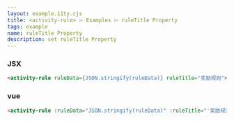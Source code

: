 ```yaml
---
layout: example.11ty.cjs
title: <activity-rule> ⌲ Examples ⌲ ruleTitle Property
tags: example
name: ruleTitle Property
description: set ruleTitle Property
---
```


<activity-rule></activity-rule>
<script>
  const ruleData = {
    ruleMode: 1, // 商品/类目类型： 1 代表类目品牌，2 代表 商品列表
    venderIds: '123', // 活动商家
    brandName: '美的', // 品牌
    categoryName: ['家用电器-大家电-洗衣机'], // 品类
    skuId: '123,456', // 商品
    rebateRuleList: [ // 返利规则
      {
      "purchaseMin": "90,000", // 采购金额最小值
      "purchaseMax": "9,000,000", // 采购金额最大值
      "rebateType": 1, // 返利配额类型： 1 代表百分比，2 代表 固定数额
      "rebateQuota": "20" // 返利值
      },
      {
      "purchaseMin": "9,000,000",
      "purchaseMax": "90,000,000",
      "rebateType": 1,
      "rebateQuota": "22"
      },
      {
      "purchaseMin": "90,000,000",
      "purchaseMax": null,
      "rebateType": 2,
      "rebateQuota": "23"
      }
    ]
  }
  document.querySelector('activity-rule').setAttribute('ruleData', JSON.stringify(ruleData))
  document.querySelector('activity-rule').setAttribute('ruleTitle', '奖励规则')
</script>

<h3>JSX</h3>

```html
<activity-rule ruleData={JSON.stringify(ruleData)} ruleTitle="奖励规则"></activity-rule>
```

<h3>vue</h3>

```html
<activity-rule :ruleData="JSON.stringify(ruleData)" :ruleTitle="'奖励规则'"></activity-rule>
```
